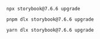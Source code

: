 ```shell renderer="common" language="js" packageManager="npm"
npx storybook@7.6.6 upgrade
```

```shell renderer="common" language="js" packageManager="pnpm"
pnpm dlx storybook@7.6.6 upgrade
```

```shell renderer="common" language="js" packageManager="yarn"
yarn dlx storybook@7.6.6 upgrade
```
